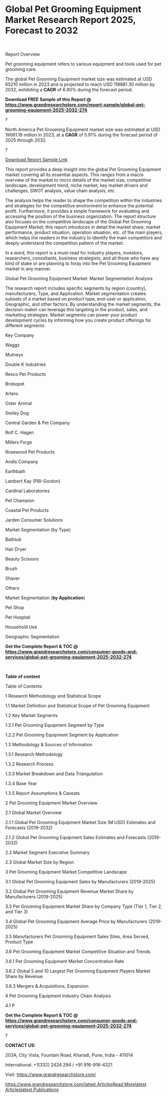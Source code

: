 <h1>Global Pet Grooming Equipment Market Research Report 2025, Forecast to 2032</h1><br/><p>Report Overview</p>
 
 
 
 <p>Pet grooming equipment refers to various equipment and tools used for pet grooming care.</p>
 
 
 
 <p>The global Pet Grooming Equipment market size was estimated at USD 65210 million in 2023 and is projected to reach USD 118881.30 million by 2032, exhibiting a <strong>CAGR</strong> of 6.90% during the forecast period.</p>
 
 
 
 <div><b>Download FREE Sample of this Report @ <a href="https://www.grandresearchstore.com/report-sample/global-pet-grooming-equipment-2025-2032-274">https://www.grandresearchstore.com/report-sample/global-pet-grooming-equipment-2025-2032-274</a></b></div>
 
 
 
 <p>? </p>
 
 
 
 <p>North America Pet Grooming Equipment market size was estimated at USD 19061.19 million in 2023, at a <strong>CAGR</strong> of 5.91% during the forecast period of 2025 through 2032.</p>
 
 
 
 <p>? </p>
 
 
 
 <p><a href="https://www.grandresearchstore.com/mr-admin/report-sample/global-pet-grooming-equipment-2025-2032-274">Download Report Sample Link</a></p>
 
 
 
 <p>This report provides a deep insight into the global Pet Grooming Equipment market covering all its essential aspects. This ranges from a macro overview of the market to micro details of the market size, competitive landscape, development trend, niche market, key market drivers and challenges, SWOT analysis, value chain analysis, etc.</p>
 
 
 
 <p>The analysis helps the reader to shape the competition within the industries and strategies for the competitive environment to enhance the potential profit. Furthermore, it provides a simple framework for evaluating and accessing the position of the business organization. The report structure also focuses on the competitive landscape of the Global Pet Grooming Equipment Market, this report introduces in detail the market share, market performance, product situation, operation situation, etc. of the main players, which helps the readers in the industry to identify the main competitors and deeply understand the competition pattern of the market.</p>
 
 
 
 <p>In a word, this report is a must-read for industry players, investors, researchers, consultants, business strategists, and all those who have any kind of stake or are planning to foray into the Pet Grooming Equipment market in any manner.</p>
 
 
 
 <p>Global Pet Grooming Equipment Market: Market Segmentation Analysis</p>
 
 
 
 <p>The research report includes specific segments by region (country), manufacturers, Type, and Application. Market segmentation creates subsets of a market based on product type, end-user or application, Geographic, and other factors. By understanding the market segments, the decision-maker can leverage this targeting in the product, sales, and marketing strategies. Market segments can power your product development cycles by informing how you create product offerings for different segments.</p>
 
 
 
 <p>Key Company</p>
 
 
 
 <p>Waggz</p>
 
 
 
 <p>Mutneys</p>
 
 
 
 <p>Double K Industries</p>
 
 
 
 <p>Resco Pet Products</p>
 
 
 
 <p>Brobopet</p>
 
 
 
 <p>Artero</p>
 
 
 
 <p>Oster Animal</p>
 
 
 
 <p>Smiley Dog</p>
 
 
 
 <p>Central Garden & Pet Company</p>
 
 
 
 <p>Rolf C. Hagen</p>
 
 
 
 <p>Millers Forge</p>
 
 
 
 <p>Rosewood Pet Products</p>
 
 
 
 <p>Andis Company</p>
 
 
 
 <p>Earthbath</p>
 
 
 
 <p>Lambert Kay (PBI-Gordon)</p>
 
 
 
 <p>Cardinal Laboratories</p>
 
 
 
 <p>Pet Champion</p>
 
 
 
 <p>Coastal Pet Products</p>
 
 
 
 <p>Jarden Consumer Solutions</p>
 
 
 
 <p>Market Segmentation (by Type)</p>
 
 
 
 <p>Bathtub</p>
 
 
 
 <p>Hair Dryer</p>
 
 
 
 <p>Beauty Scissors</p>
 
 
 
 <p>Brush</p>
 
 
 
 <p>Shaver</p>
 
 
 
 <p>Others</p>
 
 
 
 <p>Market Segmentation (<strong>by Application</strong>)</p>
 
 
 
 <p>Pet Shop</p>
 
 
 
 <p>Pet Hospital</p>
 
 
 
 <p>Household Use</p>
 
 
 
 <p>Geographic Segmentation</p>
 
 
 
 <div><b>Get the Complete Report & TOC @ <a href="https://www.grandresearchstore.com/consumer-goods-and-services/global-pet-grooming-equipment-2025-2032-274">https://www.grandresearchstore.com/consumer-goods-and-services/global-pet-grooming-equipment-2025-2032-274</a></b></div>
 
 
 
 <p><br />
 
 <b>Table of content</b></p>
 
 
 
 <p>Table of Contents<br />
 
 1 Research Methodology and Statistical Scope<br />
 
 1.1 Market Definition and Statistical Scope of Pet Grooming Equipment<br />
 
 1.2 Key Market Segments<br />
 
 1.2.1 Pet Grooming Equipment Segment by Type<br />
 
 1.2.2 Pet Grooming Equipment Segment by Application<br />
 
 1.3 Methodology & Sources of Information<br />
 
 1.3.1 Research Methodology<br />
 
 1.3.2 Research Process<br />
 
 1.3.3 Market Breakdown and Data Triangulation<br />
 
 1.3.4 Base Year<br />
 
 1.3.5 Report Assumptions & Caveats<br />
 
 2 Pet Grooming Equipment Market Overview<br />
 
 2.1 Global Market Overview<br />
 
 2.1.1 Global Pet Grooming Equipment Market Size (M USD) Estimates and Forecasts (2019-2032)<br />
 
 2.1.2 Global Pet Grooming Equipment Sales Estimates and Forecasts (2019-2032)<br />
 
 2.2 Market Segment Executive Summary<br />
 
 2.3 Global Market Size by Region<br />
 
 3 Pet Grooming Equipment Market Competitive Landscape<br />
 
 3.1 Global Pet Grooming Equipment Sales by Manufacturers (2019-2025)<br />
 
 3.2 Global Pet Grooming Equipment Revenue Market Share by Manufacturers (2019-2025)<br />
 
 3.3 Pet Grooming Equipment Market Share by Company Type (Tier 1, Tier 2, and Tier 3)<br />
 
 3.4 Global Pet Grooming Equipment Average Price by Manufacturers (2019-2025)<br />
 
 3.5 Manufacturers Pet Grooming Equipment Sales Sites, Area Served, Product Type<br />
 
 3.6 Pet Grooming Equipment Market Competitive Situation and Trends<br />
 
 3.6.1 Pet Grooming Equipment Market Concentration Rate<br />
 
 3.6.2 Global 5 and 10 Largest Pet Grooming Equipment Players Market Share by Revenue<br />
 
 3.6.3 Mergers & Acquisitions, Expansion<br />
 
 4 Pet Grooming Equipment Industry Chain Analysis<br />
 
 4.1 P</p>
 
 
 
 <div><b>Get the Complete Report & TOC @ <a href="https://www.grandresearchstore.com/consumer-goods-and-services/global-pet-grooming-equipment-2025-2032-274">https://www.grandresearchstore.com/consumer-goods-and-services/global-pet-grooming-equipment-2025-2032-274</a></b></div>
 
 
 
 <p>? </p>
 
 
 
 <p><b>CONTACT US:</b><br />
 
 203A, City Vista, Fountain Road, Kharadi, Pune, India - 411014<br />
 
 International: +1(332) 2424 294 / +91 916-916-4321<br />
 
 Visit: <a href="https://www.grandresearchstore.com/">https://www.grandresearchstore.com/</a><br />
 
 <a href="https://gyeongbokgung.com">https://www.grandresearchstore.com/</a><a href="https://hallyeomaritime.com">latest Articles</a><a href="https://jingwansa.com">Read More</a><a href="https://nguoiviet.jp/">latest Articles</a><a href="https://www.intelmarketresearch.com/">latest Publications</a></p>